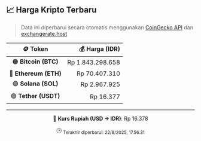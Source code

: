 

<!-- HARGA_KRIPTO -->
## 📈 Harga Kripto Terbaru

> Data ini diperbarui secara otomatis menggunakan [CoinGecko API](https://www.coingecko.com/) dan [exchangerate.host](https://exchangerate.host/)

<div align="center">

| 🪙 Token | 💰 Harga (IDR) |
|:------:|---------------:|
| 🟠 **Bitcoin (BTC)**   | Rp 1.843.298.658 |
| 🔵 **Ethereum (ETH)**  | Rp 70.407.310 |
| 🟣 **Solana (SOL)**    | Rp 2.967.925 |
| 🟢 **Tether (USDT)**   | Rp 16.377 |

---

💱 **Kurs Rupiah (USD → IDR)**: Rp 16.378

🕒 <sub>Terakhir diperbarui: 22/8/2025, 17.56.31</sub>

</div>
<!-- /HARGA_KRIPTO -->